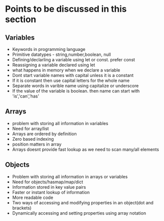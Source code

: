 
# Points to be discussed in this section

## Variables ##
* Keywords in programming language
* Primitive datatypes - string,number,boolean, null
* Defining/declarling a variable using let or const. prefer const
* Reassigning a variable declared using let
* what happens in memory when we declare a variable
* Dont start variable names with capital unless it is a constant
* If it is constant then use capital letters for the whole name
* Separate words in varible name using capitalize or underscore
* If the value of the variable is boolean. then name can start with 'is','can','has' 

## Arrays ##
* problem with storing all information in variables
* Need for array/list
* Arrays are ordered by definition
* Zero based indexing
* position matters in array
* Arrays doesnt provide fast lookup as we need to scan many/all     elements


## Objects ##
* Problem with storing all information in arrays or variables
* Need for objects/hasmap/map/dict
* Information stored in key value pairs
* Faster or instant lookup of information
* More readable code
* Two ways of accessing and modifying properties in an object(dot and brackets)
* Dynamically accessing and setting properties using array notation


